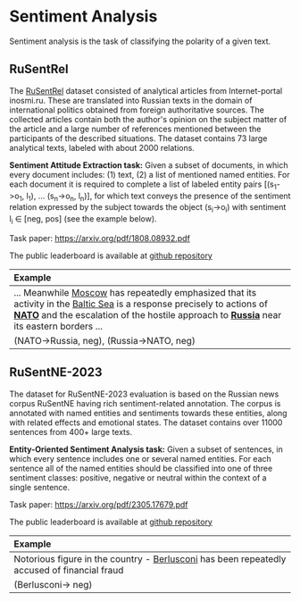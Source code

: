 # Sentiment Analysis

Sentiment analysis is the task of classifying the polarity of a given text.

## RuSentRel

The [RuSentRel](https://github.com/nicolay-r/RuSentRel) dataset
consisted of analytical articles from Internet-portal inosmi.ru. These are translated into Russian texts in the domain of international politics obtained from foreign authoritative sources.
The collected articles contain both the author's opinion on the subject matter of the article and a large number of references mentioned between the participants of the described situations. 
The dataset contains 73 large analytical texts, labeled with about 2000 relations.
 
**Sentiment Attitude Extraction task:** Given a subset of documents, in which every document includes: (1) text, (2) a list of mentioned named entities. 
For each document it is required to complete a list of labeled entity pairs [(s<sub>1</sub>->o<sub>1</sub>, l<sub>1</sub>), ... (s<sub>n</sub>->o<sub>n</sub>, l<sub>n</sub>)], 
for which text conveys the presence of the sentiment relation expressed by the subject towards the object (s<sub>i</sub>->o<sub>i</sub>) with sentiment l<sub>i</sub> ∈ [neg, pos] (see the example below).

Task paper: https://arxiv.org/pdf/1808.08932.pdf

The public leaderboard is available at [github repository](https://github.com/nicolay-r/RuSentRel-Leaderboard)

| Example                                                                                                                                                                                                                                                     |
|:----------------------------------------------------------------------------------------------------------------------------------------------------------------------------------------------------------------------------------------------------------|
| ... Meanwhile <ins>Moscow</ins> has repeatedly emphasized that its activity in the <ins>Baltic Sea</ins> is a response precisely to actions of **<ins>NATO</ins>** and the escalation of the hostile approach to **<ins>Russia</ins>** near its eastern borders ...
| (NATO->Russia, neg), (Russia->NATO, neg)                                                                                                                                                                                                                    |

## RuSentNE-2023

The dataset for RuSentNE-2023 evaluation is based on the Russian news corpus RuSentNE having rich sentiment-related annotation. The corpus
is annotated with named entities and sentiments towards these entities, along with related effects and emotional states. The dataset contains over 11000 sentences from 400+ large texts.

**Entity-Oriented Sentiment Analysis task:** Given a subset of sentences, in which every sentence includes one or several named entities. For each sentence all of the named entities should be classified into one of three sentiment classes: positive, negative or neutral within the context of a single sentence.

Task paper: https://arxiv.org/pdf/2305.17679.pdf

The public leaderboard is available at [github repository](https://github.com/dialogue-evaluation/RuSentNE-evaluation)

| Example                                                                                                                                                                                                                                                     |
|:----------------------------------------------------------------------------------------------------------------------------------------------------------------------------------------------------------------------------------------------------------|
| Notorious figure in the country - <ins>Berlusconi</ins> has been repeatedly accused of financial fraud
| (Berlusconi-> neg)


